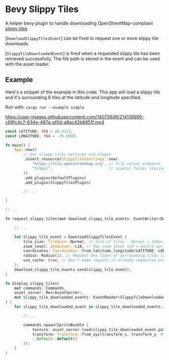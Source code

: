 # Bevy Slippy Tiles

A helper bevy plugin to handle downloading OpenStreetMap-compliant [slippy tiles](https://wiki.openstreetmap.org/wiki/Slippy_map_tilenames).

[`DownloadSlippyTilesEvent`] can be fired to request one or more slippy tile downloads.

[`SlippyTileDownloadedEvent`] is fired when a requested slippy tile has been retrieved successfully. The file path is stored in the event and can be used with the asset loader.

## Example

Here's a snippet of the example in this crate. This app will load a slippy tile and it's surrounding 8 tiles at the latitude and longitude specified.

Run with: `cargo run --example simple`


https://user-images.githubusercontent.com/14075649/214139995-c69fc4c7-634e-487a-af0d-a8ac42b6851f.mp4


```rust
const LATITUDE: f64 = 45.4111;
const LONGITUDE: f64 = -75.6980;

fn main() {
    App::new()
        // Our slippy tiles settings and plugin
        .insert_resource(SlippyTilesSettings::new(
            "https://tile.openstreetmap.org", // Tile server endpoint.
            "tiles/",                         // assets/ folder storing the slippy tile downloads.
        ))
        .add_plugins(DefaultPlugins)
        .add_plugin(SlippyTilesPlugin)

        // ...

}

// ...

fn request_slippy_tiles(mut download_slippy_tile_events: EventWriter<DownloadSlippyTilesEvent>) {

    // ...

    let slippy_tile_event = DownloadSlippyTilesEvent {
        tile_size: TileSize::Normal, // Size of tiles - Normal = 256px, Large = 512px (not all tile servers).
        zoom_level: ZoomLevel::L18, // Map zoom level (L0 = entire world, L19 = closest zoom level).
        coordinates: Coordinates::from_latitude_longitude(LATITUDE, LONGITUDE),
        radius: Radius(1), // Request one layer of surrounding tiles (2 = two layers of surrounding tiles - 25 total, 3 = three layers of surrounding tiles - 49 total, etc).
        use_cache: true, // Don't make request if already requested previously, or if file already exists in tiles directory.
    };
    download_slippy_tile_events.send(slippy_tile_event);
}

fn display_slippy_tiles(
    mut commands: Commands,
    asset_server: Res<AssetServer>,
    mut slippy_tile_downloaded_events: EventReader<SlippyTileDownloadedEvent>,
) {
    for slippy_tile_downloaded_event in slippy_tile_downloaded_events.iter() {

        // ...

        commands.spawn(SpriteBundle {
            texture: asset_server.load(slippy_tile_downloaded_event.path.clone()),
            transform: Transform::from_xyz(transform_x, transform_y, 0.0),
            ..Default::default()
        });
    }
}
```
